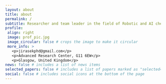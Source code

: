 ```yaml
---
layout: about
title: about
permalink: /
subtitle: Researcher and team leader in the field of Robotic and AI chemistry.
profile:
 align: right
 image: prof_pic.jpg
 image_circular: false # crops the image to make it circular
 more_info: >
   <p>jirasekphd@gmail.com</p>
   <p>Advanced Research Center, G11 6EW</p>
   <p>Glasgow, United Kingdom</p>
news: false # includes a list of news items
selected_papers: false # includes a list of papers marked as "selected={true}"
social: false # includes social icons at the bottom of the page
---
```

